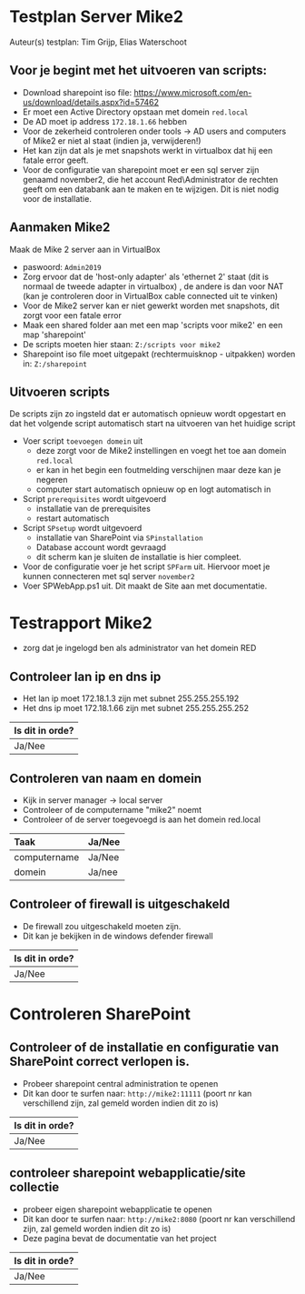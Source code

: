 # Testplan Server Mike2



Auteur(s) testplan: Tim Grijp, Elias Waterschoot


## Voor je begint met het uitvoeren van scripts:

- Download sharepoint iso file: https://www.microsoft.com/en-us/download/details.aspx?id=57462
- Er moet een Active Directory opstaan met domein `red.local`
- De AD moet ip address `172.18.1.66` hebben
- Voor de zekerheid controleren onder tools -> AD users and computers of Mike2 er niet al staat (indien ja, verwijderen!)
- Het kan zijn dat als je met snapshots werkt in virtualbox dat hij een fatale error geeft. 
- Voor de configuratie van sharepoint moet er een sql server zijn genaamd november2, die het account Red\Administrator de rechten geeft om een databank aan te maken en te wijzigen. Dit is niet nodig voor de installatie. 

## Aanmaken Mike2

Maak de Mike 2 server aan in VirtualBox
- paswoord: `Admin2019`
- Zorg ervoor dat de 'host-only adapter' als 'ethernet 2' staat (dit is normaal de tweede adapter in virtualbox) , de andere is dan voor NAT (kan je controleren door in VirtualBox cable connected uit te vinken)
- Voor de Mike2 server kan er niet gewerkt worden met snapshots, dit zorgt voor een fatale error
- Maak een shared folder aan met een map 'scripts voor mike2' en een map 'sharepoint'
- De scripts moeten hier staan: `Z:/scripts voor mike2`
- Sharepoint iso file moet uitgepakt (rechtermuisknop - uitpakken) worden in: `Z:/sharepoint`


## Uitvoeren scripts

De scripts zijn zo ingsteld dat er automatisch opnieuw wordt opgestart en dat het volgende script automatisch start na uitvoeren van het huidige script
- Voer script `toevoegen domein` uit
    - deze zorgt voor de Mike2 instellingen en voegt het toe aan domein `red.local`
    - er kan in het begin een foutmelding verschijnen maar deze kan je negeren
    - computer start automatisch opnieuw op en logt automatisch in
- Script `prerequisites` wordt uitgevoerd
    - installatie van de prerequisites
    - restart automatisch
- Script `SPsetup` wordt uitgevoerd
    - installatie van SharePoint via `SPinstallation`
    - Database account wordt gevraagd
    - dit scherm kan je sluiten de installatie is hier compleet.
- Voor de configuratie voer je het script `SPFarm` uit. Hiervoor moet je kunnen connecteren met sql server `november2` 
- Voer SPWebApp.ps1 uit. Dit maakt de Site aan met documentatie.

# Testrapport Mike2
* zorg dat je ingelogd ben als administrator van het domein RED
## Controleer lan ip en dns ip
* Het lan ip moet 172.18.1.3 zijn met subnet 255.255.255.192
* Het dns ip moet 172.18.1.66 zijn met subnet 255.255.255.252

|Is dit in orde?|
|:---|
| Ja/Nee |

## Controleren van naam en domein
* Kijk in server manager -> local server
* Controleer of de computername "mike2" noemt
* Controleer of de server toegevoegd is aan het domein red.local

| Taak | Ja/Nee |
|:---|:---|
| computername | Ja/Nee |
| domein | Ja/nee |

## Controleer of firewall is uitgeschakeld
* De firewall zou uitgeschakeld moeten zijn.
* Dit kan je bekijken in de windows defender firewall

|Is dit in orde?|
|:---|
| Ja/Nee |

# Controleren SharePoint
## Controleer of de installatie en configuratie van SharePoint correct verlopen is.
* Probeer sharepoint central administration te openen 
* Dit kan door te surfen naar: `http://mike2:11111` (poort nr kan verschillend zijn, zal gemeld worden indien dit zo is)

|Is dit in orde?|
|:---|
| Ja/Nee |

## controleer sharepoint webapplicatie/site collectie
* probeer eigen sharepoint webapplicatie te openen
* Dit kan door te surfen naar: `http://mike2:8080` (poort nr kan verschillend zijn, zal gemeld worden indien dit zo is)
* Deze pagina bevat de documentatie van het project

|Is dit in orde?|
|:---|
| Ja/Nee |

